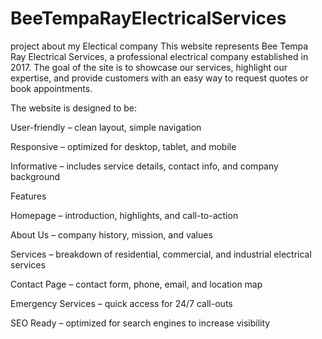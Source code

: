 # BeeTempaRayElectricalServices
project about my Electical company
This website represents Bee Tempa Ray Electrical Services, a professional electrical company established in 2017. The goal of the site is to showcase our services, highlight our expertise, and provide customers with an easy way to request quotes or book appointments.

The website is designed to be:

User-friendly – clean layout, simple navigation

Responsive – optimized for desktop, tablet, and mobile

Informative – includes service details, contact info, and company background


Features

Homepage – introduction, highlights, and call-to-action

About Us – company history, mission, and values

Services – breakdown of residential, commercial, and industrial electrical services

Contact Page – contact form, phone, email, and location map

Emergency Services – quick access for 24/7 call-outs

SEO Ready – optimized for search engines to increase visibility
